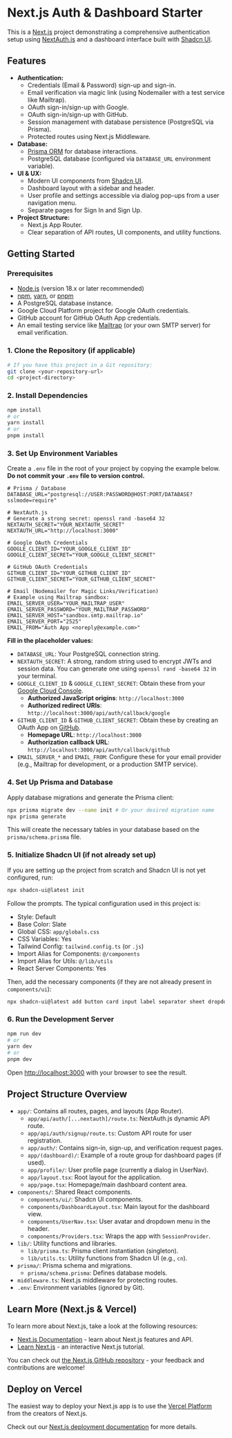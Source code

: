 # Next.js Auth & Dashboard Starter

This is a [Next.js](https://nextjs.org/) project demonstrating a comprehensive authentication setup using [NextAuth.js](https://next-auth.js.org/) and a dashboard interface built with [Shadcn UI](https://ui.shadcn.com/).

## Features

- **Authentication:**
  - Credentials (Email & Password) sign-up and sign-in.
  - Email verification via magic link (using Nodemailer with a test service like Mailtrap).
  - OAuth sign-in/sign-up with Google.
  - OAuth sign-in/sign-up with GitHub.
  - Session management with database persistence (PostgreSQL via Prisma).
  - Protected routes using Next.js Middleware.
- **Database:**
  - [Prisma ORM](https://www.prisma.io/) for database interactions.
  - PostgreSQL database (configured via `DATABASE_URL` environment variable).
- **UI & UX:**
  - Modern UI components from [Shadcn UI](https://ui.shadcn.com/).
  - Dashboard layout with a sidebar and header.
  - User profile and settings accessible via dialog pop-ups from a user navigation menu.
  - Separate pages for Sign In and Sign Up.
- **Project Structure:**
  - Next.js App Router.
  - Clear separation of API routes, UI components, and utility functions.

## Getting Started

### Prerequisites

- [Node.js](https://nodejs.org/) (version 18.x or later recommended)
- [npm](https://www.npmjs.com/), [yarn](https://yarnpkg.com/), or [pnpm](https://pnpm.io/)
- A PostgreSQL database instance.
- Google Cloud Platform project for Google OAuth credentials.
- GitHub account for GitHub OAuth App credentials.
- An email testing service like [Mailtrap](https://mailtrap.io/) (or your own SMTP server) for email verification.

### 1. Clone the Repository (if applicable)

```bash
# If you have this project in a Git repository:
git clone <your-repository-url>
cd <project-directory>
```

### 2. Install Dependencies

```bash
npm install
# or
yarn install
# or
pnpm install
```

### 3. Set Up Environment Variables

Create a `.env` file in the root of your project by copying the example below. **Do not commit your `.env` file to version control.**

```env
# Prisma / Database
DATABASE_URL="postgresql://USER:PASSWORD@HOST:PORT/DATABASE?sslmode=require"

# NextAuth.js
# Generate a strong secret: openssl rand -base64 32
NEXTAUTH_SECRET="YOUR_NEXTAUTH_SECRET"
NEXTAUTH_URL="http://localhost:3000"

# Google OAuth Credentials
GOOGLE_CLIENT_ID="YOUR_GOOGLE_CLIENT_ID"
GOOGLE_CLIENT_SECRET="YOUR_GOOGLE_CLIENT_SECRET"

# GitHub OAuth Credentials
GITHUB_CLIENT_ID="YOUR_GITHUB_CLIENT_ID"
GITHUB_CLIENT_SECRET="YOUR_GITHUB_CLIENT_SECRET"

# Email (Nodemailer for Magic Links/Verification)
# Example using Mailtrap sandbox:
EMAIL_SERVER_USER="YOUR_MAILTRAP_USER"
EMAIL_SERVER_PASSWORD="YOUR_MAILTRAP_PASSWORD"
EMAIL_SERVER_HOST="sandbox.smtp.mailtrap.io"
EMAIL_SERVER_PORT="2525"
EMAIL_FROM="Auth App <noreply@example.com>"
```

**Fill in the placeholder values:**

- `DATABASE_URL`: Your PostgreSQL connection string.
- `NEXTAUTH_SECRET`: A strong, random string used to encrypt JWTs and session data. You can generate one using `openssl rand -base64 32` in your terminal.
- `GOOGLE_CLIENT_ID` & `GOOGLE_CLIENT_SECRET`: Obtain these from your [Google Cloud Console](https://console.cloud.google.com/).
  - **Authorized JavaScript origins**: `http://localhost:3000`
  - **Authorized redirect URIs**: `http://localhost:3000/api/auth/callback/google`
- `GITHUB_CLIENT_ID` & `GITHUB_CLIENT_SECRET`: Obtain these by creating an OAuth App on [GitHub](https://github.com/settings/developers).
  - **Homepage URL**: `http://localhost:3000`
  - **Authorization callback URL**: `http://localhost:3000/api/auth/callback/github`
- `EMAIL_SERVER_*` and `EMAIL_FROM`: Configure these for your email provider (e.g., Mailtrap for development, or a production SMTP service).

### 4. Set Up Prisma and Database

Apply database migrations and generate the Prisma client:

```bash
npx prisma migrate dev --name init # Or your desired migration name
npx prisma generate
```

This will create the necessary tables in your database based on the `prisma/schema.prisma` file.

### 5. Initialize Shadcn UI (if not already set up)

If you are setting up the project from scratch and Shadcn UI is not yet configured, run:

```bash
npx shadcn-ui@latest init
```

Follow the prompts. The typical configuration used in this project is:

- Style: Default
- Base Color: Slate
- Global CSS: `app/globals.css`
- CSS Variables: Yes
- Tailwind Config: `tailwind.config.ts` (or `.js`)
- Import Alias for Components: `@/components`
- Import Alias for Utils: `@/lib/utils`
- React Server Components: Yes

Then, add the necessary components (if they are not already present in `components/ui`):

```bash
npx shadcn-ui@latest add button card input label separator sheet dropdown-menu avatar dialog
```

### 6. Run the Development Server

```bash
npm run dev
# or
yarn dev
# or
pnpm dev
```

Open [http://localhost:3000](http://localhost:3000) with your browser to see the result.

## Project Structure Overview

- `app/`: Contains all routes, pages, and layouts (App Router).
  - `app/api/auth/[...nextauth]/route.ts`: NextAuth.js dynamic API route.
  - `app/api/auth/signup/route.ts`: Custom API route for user registration.
  - `app/auth/`: Contains sign-in, sign-up, and verification request pages.
  - `app/(dashboard)/`: Example of a route group for dashboard pages (if used).
  - `app/profile/`: User profile page (currently a dialog in UserNav).
  - `app/layout.tsx`: Root layout for the application.
  - `app/page.tsx`: Homepage/main dashboard content area.
- `components/`: Shared React components.
  - `components/ui/`: Shadcn UI components.
  - `components/DashboardLayout.tsx`: Main layout for the dashboard view.
  - `components/UserNav.tsx`: User avatar and dropdown menu in the header.
  - `components/Providers.tsx`: Wraps the app with `SessionProvider`.
- `lib/`: Utility functions and libraries.
  - `lib/prisma.ts`: Prisma client instantiation (singleton).
  - `lib/utils.ts`: Utility functions from Shadcn UI (e.g., `cn`).
- `prisma/`: Prisma schema and migrations.
  - `prisma/schema.prisma`: Defines database models.
- `middleware.ts`: Next.js middleware for protecting routes.
- `.env`: Environment variables (ignored by Git).

## Learn More (Next.js & Vercel)

To learn more about Next.js, take a look at the following resources:

- [Next.js Documentation](https://nextjs.org/docs) - learn about Next.js features and API.
- [Learn Next.js](https://nextjs.org/learn) - an interactive Next.js tutorial.

You can check out [the Next.js GitHub repository](https://github.com/vercel/next.js) - your feedback and contributions are welcome!

## Deploy on Vercel

The easiest way to deploy your Next.js app is to use the [Vercel Platform](https://vercel.com/new?utm_medium=default-template&filter=next.js&utm_source=create-next-app&utm_campaign=create-next-app-readme) from the creators of Next.js.

Check out our [Next.js deployment documentation](https://nextjs.org/docs/app/building-your-application/deploying) for more details.
